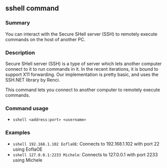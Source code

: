 ## sshell command

### Summary

You can interact with the Secure SHell server (SSH) to remotely execute commands on the host of another PC.

### Description

Secure SHell server (SSH) is a type of server which lets another computer connect to it to run commands in it. In the recent iterations, it is bound to support X11 forwarding. Our implementation is pretty basic, and uses the SSH.NET library by Renci.

This command lets you connect to another computer to remotely execute commands.

### Command usage

* `sshell <address:port> <username>`

### Examples

* `sshell 192.168.1.102 EoflaOE`: Connects to 192.168.1.102 with port 22 using EoflaOE
* `sshell 127.0.0.1:2233 Michele`: Connects to 127.0.0.1 with port 2233 using Michele

